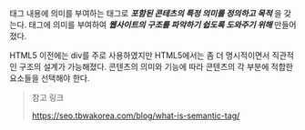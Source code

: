 태그 내용에 의미를 부여하는 태그로 **_포함된 콘테츠의 특정 의미를 정의하고 목적_** 을 갖는다.
태그에 의미를 부여하여 **_웹사이트의 구조를 파악하기 쉽도록 도와주기 위해_** 만들어졌다.

HTML5 이전에는 div를 주로 사용하였지만 HTML5에서는 좀 더 명시적이면서 직관적인 구조의 설계가 가능해졌다.
콘텐츠의 의미와 기능에 따라 콘텐츠의 각 부분에 적합한 요소들을 선택해야 한다.

> 참고 링크
>
> https://seo.tbwakorea.com/blog/what-is-semantic-tag/

